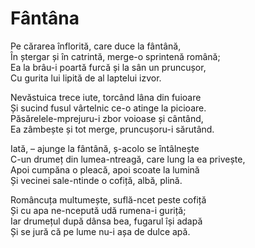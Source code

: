 # Fântâna

Pe cărarea înflorită, care duce la fântână,\
În ștergar și în catrintă, merge-o sprintenă română;\
Ea la brâu-i poartă furcă și la sân un pruncușor,\
Cu gurita lui lipită de al laptelui izvor.

Nevăstuica trece iute, torcând lâna din fuioare\
Și sucind fusul vârtelnic ce-o atinge la picioare.\
Păsărelele-mprejuru-i zbor voioase și cântând,\
Ea zâmbește și tot merge, pruncușoru-i sărutând.

Iată, – ajunge la fântână, ș-acolo se întâlnește\
C-un drumeț din lumea-ntreagă, care lung la ea privește,\
Apoi cumpăna o pleacă, apoi scoate la lumină\
Și vecinei sale-ntinde o cofiță, albă, plină.

Româncuța multumește, suflă-ncet peste cofiță\
Și cu apa ne-ncepută udă rumena-i guriță;\
Iar drumețul după dânsa bea, fugarul își adapă\
Și se jură că pe lume nu-i așa de dulce apă.
